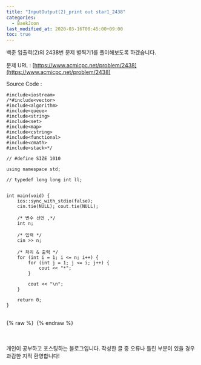 ```yaml
---
title: "InputOutput(2)_print out star1_2438"
categories: 
  - BaekJoon
last_modified_at: 2020-03-16T00:45:00+09:00
toc: true
---
```

백준 입출력(2)의 2438번 문제 별찍기1를 풀이해보도록 하겠습니다.<br/>

문제 URL : [https://www.acmicpc.net/problem/2438](https://www.acmicpc.net/problem/2438)
<br/>

Source Code : 
~~~
#include<iostream>
/*#include<vector>
#include<algorithm>
#include<queue>
#include<string>
#include<set>
#include<map>
#include<cstring>
#include<functional>
#include<cmath>
#include<stack>*/

// #define SIZE 1010

using namespace std;

// typedef long long int ll;


int main(void) {
	ios::sync_with_stdio(false);
	cin.tie(NULL); cout.tie(NULL);

	/* 변수 선언 ,*/
	int n;

	/* 입력 */
	cin >> n;
	
	/* 처리 & 출력 */
	for (int i = 1; i <= n; i++) {
		for (int j = 1; j <= i; j++) {
			cout << "*";
		}

		cout << "\n";
	}

	return 0;
}
~~~

<br/>
{% raw %} <img src="https://ohjinjin.github.io/assets/images/20200316baekjoon_inputoutput_2/capture1.JPG" alt=""> {% endraw %}<br/>

<br/><br/>
개인이 공부하고 포스팅하는 블로그입니다. 작성한 글 중 오류나 틀린 부분이 있을 경우 과감한 지적 환영합니다!<br/><br/>